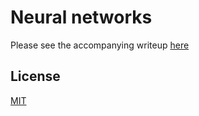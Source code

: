 # Neural networks

Please see the accompanying writeup [here](https://lucasschuermann.com/writing/intro-to-neural-networks)

## License
[MIT](https://lucasschuermann.com/license.txt)
